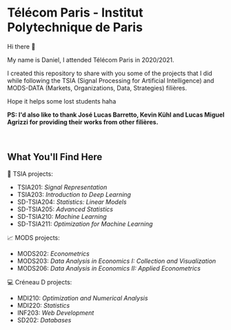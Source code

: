 # Télécom Paris - Institut Polytechnique de Paris

Hi there 👋

My name is Daniel, I attended Télécom Paris in 2020/2021.

I created this repository to share with you some of the projects that I did while following the TSIA (Signal Processing for Artificial Intelligence) and MODS-DATA (Markets, Organizations, Data, Strategies) filières.

Hope it helps some lost students haha

**PS: I'd also like to thank José Lucas Barretto, Kevin Kühl and Lucas Miguel Agrizzi for providing their works from other filières.**

<br>

## What You'll Find Here

🧠 TSIA projects:

- TSIA201: *Signal Representation*
- TSIA203: *Introduction to Deep Learning*
- SD-TSIA204: *Statistics: Linear Models*
- SD-TSIA205: *Advanced Statistics*
- SD-TSIA210: *Machine Learning*
- SD-TSIA211: *Optimization for Machine Learning*

📈 MODS projects:

- MODS202: *Econometrics*
- MODS203: *Data Analysis in Economics I: Collection and Visualization*
- MODS206: *Data Analysis in Economics II: Applied Econometrics*

💻 Créneau D projects:

- MDI210: *Optimization and Numerical Analysis*
- MDI220: *Statistics*
- INF203: *Web Development*
- SD202: *Databases*
